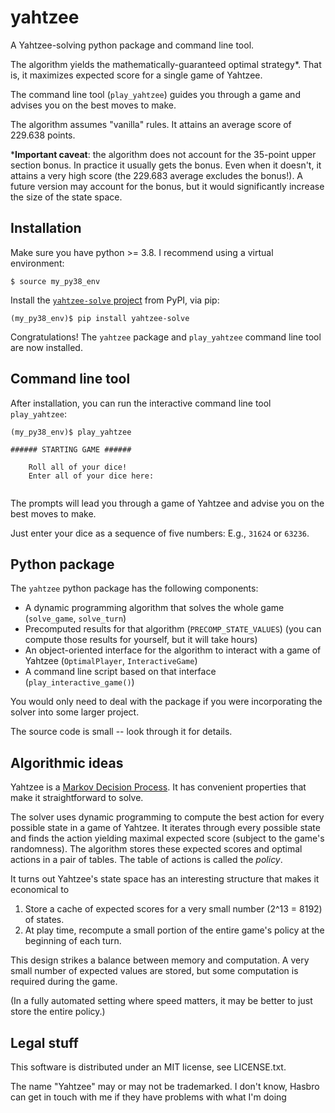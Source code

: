 # yahtzee
A Yahtzee-solving python package and command line tool.

The algorithm yields the mathematically-guaranteed optimal strategy*. That is, it maximizes expected score for a single game of Yahtzee.

The command line tool (`play_yahtzee`) guides you through a game and advises you on the best moves to make.

The algorithm assumes "vanilla" rules. It attains an average score of 229.638 points.

***Important caveat**: the algorithm does not account for the 35-point upper section bonus. In practice it usually gets the bonus. Even when it doesn't, it attains a very high score (the 229.683 average excludes the bonus!). A future version may account for the bonus, but it would significantly increase the size of the state space.

## Installation

Make sure you have python >= 3.8.
I recommend using a virtual environment:

`$ source my_py38_env`

Install the [`yahtzee-solve` project](https://pypi.org/project/yahtzee-solve/) from PyPI, via pip:

```
(my_py38_env)$ pip install yahtzee-solve
```

Congratulations! The `yahtzee` package and `play_yahtzee` command line tool are now installed.

## Command line tool
After installation, you can run the interactive command line tool `play_yahtzee`:

```
(my_py38_env)$ play_yahtzee

###### STARTING GAME ######

    Roll all of your dice!
    Enter all of your dice here:
    
```
The prompts will lead you through a game of Yahtzee and advise you on the best moves to make.

Just enter your dice as a sequence of five numbers: E.g., `31624` or `63236`.

## Python package
The `yahtzee` python package has the following components:
* A dynamic programming algorithm that solves the whole game (`solve_game`, `solve_turn`)
* Precomputed results for that algorithm (`PRECOMP_STATE_VALUES`) (you can compute those results for yourself, but it will take hours)
* An object-oriented interface for the algorithm to interact with a game of Yahtzee (`OptimalPlayer`, `InteractiveGame`)
* A command line script based on that interface (`play_interactive_game()`)

You would only need to deal with the package if you were incorporating the solver into some larger project.

The source code is small -- look through it for details.

## Algorithmic ideas

Yahtzee is a [Markov Decision Process](https://en.wikipedia.org/wiki/Markov_decision_process).
It has convenient properties that make it straightforward to solve.

The solver uses dynamic programming to compute the best action for every possible state in a game of Yahtzee.
It iterates through every possible state and finds the action yielding maximal expected score (subject to the game's randomness).
The algorithm stores these expected scores and optimal actions in a pair of tables.
The table of actions is called the _policy_.

It turns out Yahtzee's state space has an interesting structure that makes it economical to 
1. Store a cache of expected scores for a very small number (2^13 = 8192) of states.
2. At play time, recompute a small portion of the entire game's policy at the beginning of each turn.

This design strikes a balance between memory and computation. A very small number of expected values are stored, but some computation is required during the game.

(In a fully automated setting where speed matters, it may be better to just store the entire policy.)


## Legal stuff

This software is distributed under an MIT license, see LICENSE.txt.

The name "Yahtzee" may or may not be trademarked. I don't know, Hasbro can get in touch with me if they have problems with what I'm doing
